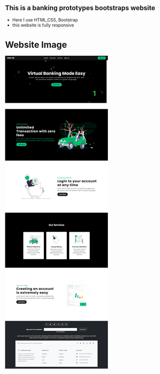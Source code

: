 ## This is a banking prototypes bootstraps website

- Here I use HTML,CSS, Bootstrap
- this website is fully responsive

# Website Image

![alt text](https://github.com/AKmahim/Web-development/blob/master/website-using-bootstarp/images/ss.png)

